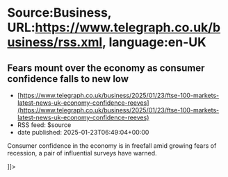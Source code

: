 # Source:Business, URL:https://www.telegraph.co.uk/business/rss.xml, language:en-UK

## Fears mount over the economy as consumer confidence falls to new low
 - [https://www.telegraph.co.uk/business/2025/01/23/ftse-100-markets-latest-news-uk-economy-confidence-reeves](https://www.telegraph.co.uk/business/2025/01/23/ftse-100-markets-latest-news-uk-economy-confidence-reeves)
 - RSS feed: $source
 - date published: 2025-01-23T06:49:04+00:00

<![CDATA[<p>Consumer confidence in the economy is in freefall amid growing fears of recession, a pair of influential surveys have warned.</p>]]>

